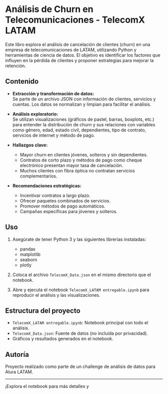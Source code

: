 # Análisis de Churn en Telecomunicaciones - TelecomX LATAM

Este libro explora el análisis de cancelación de clientes (churn) en una empresa de telecomunicaciones de LATAM, utilizando Python y herramientas de ciencia de datos. El objetivo es identificar los factores que influyen en la pérdida de clientes y proponer estrategias para mejorar la retención.

## Contenido

- **Extracción y transformación de datos:**  
  Se parte de un archivo JSON con información de clientes, servicios y cuentas. Los datos se normalizan y limpian para facilitar el análisis.

- **Análisis exploratorio:**  
  Se utilizan visualizaciones (gráficos de pastel, barras, boxplots, etc.) para entender la distribución de churn y sus relaciones con variables como género, edad, estado civil, dependientes, tipo de contrato, servicios de internet y método de pago.

- **Hallazgos clave:**  
  - Mayor churn en clientes jóvenes, solteros y sin dependientes.
  - Contratos de corto plazo y métodos de pago como cheque electrónico presentan mayor tasa de cancelación.
  - Muchos clientes con fibra óptica no contratan servicios complementarios.

- **Recomendaciones estratégicas:**  
  - Incentivar contratos a largo plazo.
  - Ofrecer paquetes combinados de servicios.
  - Promover métodos de pago automáticos.
  - Campañas específicas para jóvenes y solteros.

## Uso

1. Asegúrate de tener Python 3 y las siguientes librerías instaladas:
   - pandas
   - matplotlib
   - seaborn
   - plotly

2. Coloca el archivo `TelecomX_Data.json` en el mismo directorio que el notebook.

3. Abre y ejecuta el notebook `TelecomX_LATAM entregable.ipynb` para reproducir el análisis y las visualizaciones.

## Estructura del proyecto

- `TelecomX_LATAM entregable.ipynb`: Notebook principal con todo el análisis.
- `TelecomX_Data.json`: Fuente de datos (no incluida por privacidad).
- Gráficos y resultados generados en el notebook.

## Autoría

Proyecto realizado como parte de un challenge de análisis de datos para Alura LATAM.

---

¡Explora el notebook para más detalles y